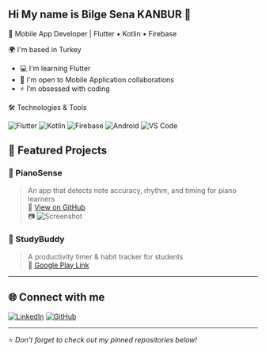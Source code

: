 ## Hi My name is Bilge Sena KANBUR 👋

🎯 Mobile App Developer | Flutter • Kotlin • Firebase

🌍 I'm based in Turkey  
  
- 💻 I'm learning Flutter  
- 🤝 I'm open to Mobile Application  collaborations  
- ⚡ I’m obsessed with coding  

 🛠️ Technologies & Tools

![Flutter](https://img.shields.io/badge/-Flutter-02569B?style=flat-square&logo=flutter&logoColor=white)
![Kotlin](https://img.shields.io/badge/-Kotlin-0095D5?style=flat-square&logo=kotlin&logoColor=white)
![Firebase](https://img.shields.io/badge/-Firebase-FFCA28?style=flat-square&logo=firebase&logoColor=black)
![Android](https://img.shields.io/badge/-Android-3DDC84?style=flat-square&logo=android&logoColor=white)
![VS Code](https://img.shields.io/badge/-VSCode-007ACC?style=flat-square&logo=visual-studio-code)


## 🧩 Featured Projects

### 🎹 PianoSense  
> An app that detects note accuracy, rhythm, and timing for piano learners  
🔗 [View on GitHub](https://github.com/senakanbur/pianosense)  
📷 ![Screenshot](https://example.com/screenshot.png)

### 🧠 StudyBuddy  
> A productivity timer & habit tracker for students  
🔗 [Google Play Link](https://play.google.com/store/apps/details?id=com.yourapp)

---

## 🌐 Connect with me

[![LinkedIn](https://img.shields.io/badge/-LinkedIn-0077B5?style=flat-square&logo=linkedin&logoColor=white)](https://www.linkedin.com/in/bilge-sena-kanbur/)
[![GitHub](https://img.shields.io/badge/GitHub-181717?style=flat-square&logo=github&logoColor=white)](https://github.com/bilgekanbur)




---

⭐ *Don't forget to check out my pinned repositories below!*
